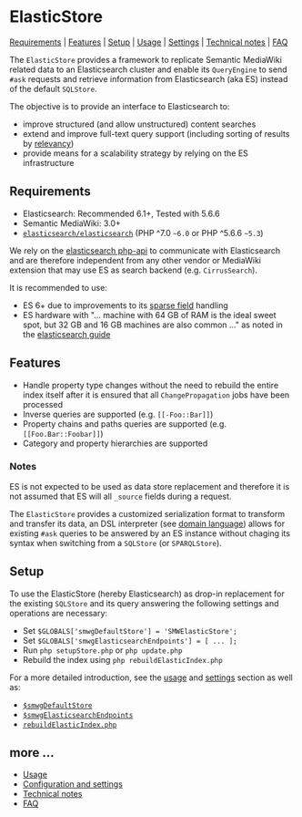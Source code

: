 # ElasticStore

[Requirements](#requirements) | [Features](#features) | [Setup](#setup) | [Usage][section:usage] | [Settings][section:config] | [Technical notes][section:technical] | [FAQ][section:faq]

The `ElasticStore` provides a framework to replicate Semantic MediaWiki related data to an Elasticsearch cluster and enable its `QueryEngine` to send `#ask` requests and retrieve information from Elasticsearch (aka ES) instead of the default `SQLStore`.

The objective is to provide an interface to Elasticsearch to:

- improve structured (and allow unstructured) content searches
- extend and improve full-text query support (including sorting of results by [relevancy][es:relevance])
- provide means for a scalability strategy by relying on the ES infrastructure

## Requirements

- Elasticsearch: Recommended 6.1+, Tested with 5.6.6
- Semantic MediaWiki: 3.0+
- [`elasticsearch/elasticsearch`][packagist:es] (PHP ^7.0 `~6.0` or PHP ^5.6.6 `~5.3`)

We rely on the [elasticsearch php-api][es:php-api] to communicate with Elasticsearch and are therefore independent from any other vendor or MediaWiki extension that may use ES as search backend (e.g. `CirrusSearch`).

It is recommended to use:

- ES 6+ due to improvements to its [sparse field][es:6] handling
- ES hardware with "... machine with 64 GB of RAM is the ideal sweet spot, but 32 GB and 16 GB machines are also common ..." as noted in the [elasticsearch guide][es:hardware]

## Features

- Handle property type changes without the need to rebuild the entire index itself after it is ensured that all `ChangePropagation` jobs have been processed
- Inverse queries are supported (e.g. `[[-Foo::Bar]]`)
- Property chains and paths queries are supported (e.g. `[[Foo.Bar::Foobar]]`)
- Category and property hierarchies are supported

### Notes

ES is not expected to be used as data store replacement and therefore it is not assumed that ES will all `_source` fields during a request.

The `ElasticStore` provides a customized serialization format to transform and transfer its data, an DSL interpreter (see  [domain language][es:dsl]) allows for existing `#ask` queries to be answered by an ES instance without chaging its syntax when switching from a `SQLStore` (or `SPARQLStore`).

## Setup

To use the ElasticStore (hereby Elasticsearch) as drop-in replacement for the existing `SQLStore` and its query answering the following settings and operations are necessary:

- Set `$GLOBALS['smwgDefaultStore'] = 'SMWElasticStore';`
- Set `$GLOBALS['smwgElasticsearchEndpoints'] = [ ... ];`
- Run `php setupStore.php` or `php update.php`
- Rebuild the index using `php rebuildElasticIndex.php`

For a more detailed introduction, see the [usage][section:usage] and [settings][section:config] section as well as:

- [`$smwgDefaultStore`][help:smwgDefaultStore]
- [`$smwgElasticsearchEndpoints`][help:smwgElasticsearchEndpoints]
- [`rebuildElasticIndex.php`][help:rebuildElasticIndex.php]

## more ...

- [Usage][section:usage]
- [Configuration and settings][section:config]
- [Technical notes][section:technical]
- [FAQ][section:faq]

[packagist:es]:https://packagist.org/packages/elasticsearch/elasticsearch
[es:php-api]: https://www.elastic.co/guide/en/elasticsearch/client/php-api/6.0/_installation_2.html
[es:dsl]: https://www.elastic.co/guide/en/elasticsearch/reference/6.1/query-dsl.html
[es:hardware]: https://www.elastic.co/guide/en/elasticsearch/guide/2.x/hardware.html#_memory
[es:relevance]: https://www.elastic.co/guide/en/elasticsearch/guide/master/relevance-intro.html
[es:6]: https://www.elastic.co/blog/minimize-index-storage-size-elasticsearch-6-0
[section:usage]: https://github.com/SemanticMediaWiki/SemanticMediaWiki/blob/master/src/Elastic/docs/usage.md
[section:config]: https://github.com/SemanticMediaWiki/SemanticMediaWiki/blob/master/src/Elastic/docs/config.md
[section:technical]: https://github.com/SemanticMediaWiki/SemanticMediaWiki/blob/master/src/Elastic/docs/technical.md
[section:faq]: https://github.com/SemanticMediaWiki/SemanticMediaWiki/blob/master/src/Elastic/docs/faq.md
[help:smwgDefaultStore]:https://www.semantic-mediawiki.org/wiki/Help:$smwgDefaultStore
[help:smwgElasticsearchEndpoints]:https://www.semantic-mediawiki.org/wiki/Help:$smwgElasticsearchEndpoints
[help:rebuildElasticIndex.php]:https://www.semantic-mediawiki.org/wiki/Help:rebuildElasticIndex.php
